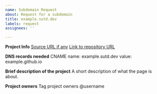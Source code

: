 ```yaml
---
name: Subdomain Request
about: Request for a subdomain
title: example.sutd.dev
labels: request
assignees: ''

---
```


**Project Info**
[Source URL if any](https://example.github.io/)
[Link to repository URL](https://github.com/example/test)

**DNS records needed**
CNAME
name: example.sutd.dev
value: example.github.io

**Brief description of the project**
A short description of what the page is about.

**Project owners**
Tag project owners @username
